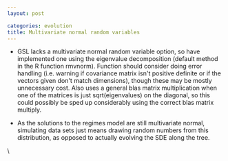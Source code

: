```yaml
---
layout: post

categories: evolution
title: Multivariate normal random variables
---
```







 








-   GSL lacks a multivariate normal random variable option, so have
    implemented one using the eigenvalue decomposition (default method
    in the R function rmvnorm). Function should consider doing error
    handling (i.e. warning if covariance matrix isn't positive definite
    or if the vectors given don't match dimensions), though these may be
    mostly unnecessary cost. Also uses a general blas matrix
    multiplication when one of the matrices is just sqrt(eigenvalues) on
    the diagonal, so this could possibly be sped up considerably using
    the correct blas matrix multiply.

-   As the solutions to the regimes model are still multivariate normal,
    simulating data sets just means drawing random numbers from this
    distribution, as opposed to actually evolving the SDE along the
    tree.

\

